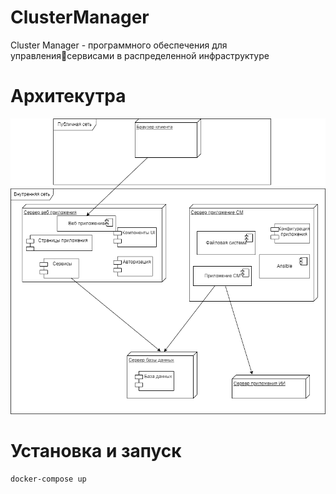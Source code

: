 # ClusterManager

Cluster Manager - программного обеспечения для управлениясервисами в распределенной инфраструктуре


# Архитекутра

![img.png](spec/img.png)

# Установка и запуск

```commandline
docker-compose up
```
